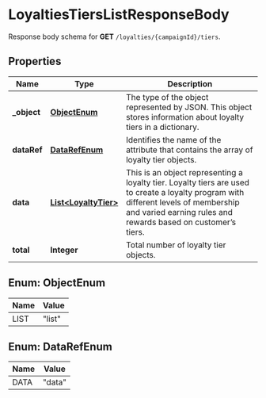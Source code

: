 

# LoyaltiesTiersListResponseBody

Response body schema for **GET** `/loyalties/{campaignId}/tiers`.

## Properties

| Name | Type | Description |
|------------ | ------------- | ------------- |
|**_object** | [**ObjectEnum**](#ObjectEnum) | The type of the object represented by JSON. This object stores information about loyalty tiers in a dictionary. |
|**dataRef** | [**DataRefEnum**](#DataRefEnum) | Identifies the name of the attribute that contains the array of loyalty tier objects. |
|**data** | [**List&lt;LoyaltyTier&gt;**](LoyaltyTier.md) | This is an object representing a loyalty tier. Loyalty tiers are used to create a loyalty program with different levels of membership and varied earning rules and rewards based on customer’s tiers. |
|**total** | **Integer** | Total number of loyalty tier objects. |



## Enum: ObjectEnum

| Name | Value |
|---- | -----|
| LIST | &quot;list&quot; |



## Enum: DataRefEnum

| Name | Value |
|---- | -----|
| DATA | &quot;data&quot; |



